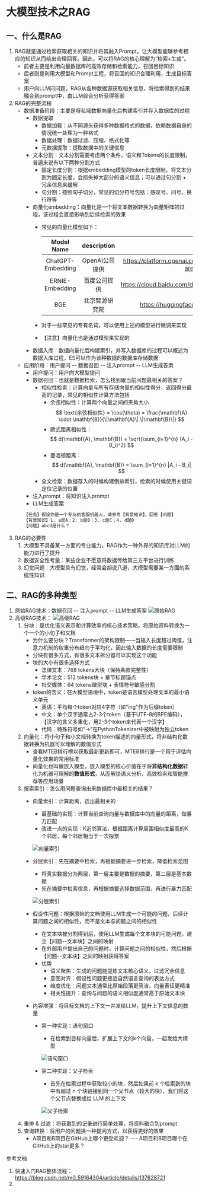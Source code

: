# 大模型技术之RAG

## 一、什么是RAG
1. RAG就是通过检索获取相关的知识并将其融入Prompt，让大模型能够参考相应的知识从而给出合理回答。因此，可以将RAG的核心理解为“检索+生成”。
   - 前者主要是利用向量数据库的高效存储和检索能力，召回目标知识
   - 后者则是利用大模型和Prompt工程，将召回的知识合理利用，生成目标答案
   - 用户向LLM问问题，RAG从各种数据源获取相关信息，将检索得到的结果融合到prompt中，由LLM综合分析获得答案
2. RAG的完整流程
   - 数据准备阶段：主要是将私域数据向量化后构建索引并存入数据库的过程
     - 数据提取
       - 数据加载：从不同源头获得多种数据格式的数据，依赖数据自身的情况统一处理为一种格式
       - 数据处理：数据过滤、压缩、格式化等
       - 元数据提取：提取数据中的关键信息
     - 文本分割：文本分割需要考虑两个条件，语义和Tokens的长度限制，普遍来说有以下两种分割方式
       - 固定长度分割：根据embedding模型的token长度限制，将文本分割为固定长度，会损失掉大部分的语义信息；可以通过句分割 + 冗余信息来缓解
       - 句分割：按照句子切分，常见的切分符号包括：感叹号、问号、换行符等
     - 向量化embedding：向量化是一个将文本数据转换为向量矩阵的过程，该过程会直接影响到后续检索的效果
       - 常见的向量化模型如下：
         
         |    Model Name     | description |                                  url                                   |
         |:-----------------:|:-----------:|:----------------------------------------------------------------------:|
         | ChatGPT-Embedding | OpenAI公司提供  | https://platform.openai.com/docs/guides/embeddings/what-are-embeddings |
         |  ERNIE-Embedding  |   百度公司提供    |         https://cloud.baidu.com/doc/WENXINWORKSHOP/s/alj562vvu         |
         |        BGE        |   北京智源研究院   |              https://huggingface.co/BAAI/bge-base-en-v1.5              |
       - 对于一些罕见的专有名词，可以使用上述的模型进行微调来实现
       - 【注意】向量化也是通过模型来实现的
     - 数据入库：数据向量化后构建索引，并写入数据库的过程可以概述为数据入库过程，ES可以作为该种数据的数据库存储数据
   - 应用阶段：用户提问 -- 数据召回 -- 注入prompt -- LLM生成答案
     - 用户提问：用户向大模型提问
     - 数据召回：也就是数据检索，怎么找到跟当前问题最相关的答案？
       - 相似性检索：计算向量与所有存储向量的相似性得分，返回得分最高的记录，常见的相似性计算方法包括
         - 余弦相似性：计算两个向量之间的夹角大小 $$ \text{余弦相似性} = \cos(\theta) = \frac{\mathbf{A} \cdot \mathbf{B}}{\|\mathbf{A}\| \|\mathbf{B}\|} $$
         - 欧式距离相似性：$$ d(\mathbf{A}, \mathbf{B}) = \sqrt{\sum_{i=1}^{n} (A_i - B_i)^2} $$
         - 曼哈顿距离：$$ d(\mathbf{A}, \mathbf{B}) = \sum_{i=1}^{n} |A_i - B_i| $$
       - 全文检索：数据存入的时候构建倒排索引，检索的时候使用关键词定位记录的位置
     - 注入prompt：将知识注入prompt
     - LLM生成答案
     ```txt
     【任务】假设你是一个专业的客服机器人，请参考【背景知识】，回答【问题】
     【背景知识】1. a是A；2. b是B；3. c是C；4. d是D
     【问题】abcd是什么？
     ```
3. RAG的必要性
   1. 大模型不具备某一方面的专业能力，RAG作为一种外界的知识库对LLM的能力进行了提升
   2. 数据安全性考量：某些企业不愿意将数据传给第三方平台进行训练
   3. 幻觉问题：大模型具有幻觉，经常会胡说八道，大模型需要某一方面的系统性知识


## 二、RAG的多种类型
1. 原始RAG技术：数据召回 -- 注入prompt -- LLM生成答案
   ![原始RAG](../fig/RAG1.png)
2. 高级RAG技术：
   ![高级RAG](../fig/RAG2.png)
   1. 分块：是优化语义表示和计算效率的核心技术策略，将原始资料转换为一个一个的小句子和文档
      - 为什么要分块？Transformer的架构限制——当输入长度超过阈值，注意力机制的权重分布趋向于平均化，因此输入数据的长度需要限制
      - 分块有很多方式，有很多文本拆分器可以实现这个功能
      - 块的大小有很多选择方式
        - 法律文本：768 tokens大块（保持条款完整性）
        - 学术论文：512 tokens块 + 章节标题锚点
        - 社交媒体：64 tokens微型块 + 表情符号敏感分割
      - token的含义：在大模型语境中，token是语言模型处理文本的最小语义单元
        - 英语：平均每个token对应4字符（如"ing"作为后缀token） 
        - 中文：单个汉字通常占2-3个token（基于UTF-8的BPE编码），【汉字的含义多重化，用2-3个token来代表一个汉字】
        - 代码：特殊符号如"->"在PythonTokenizer中被映射为独立token
   2. 向量化：将小句子和小文档转换为token描述的向量形式，将非结构化数据转换为机器可以理解的数值形式
      - 查看MTEB排行榜以获取最新更新即可，MTEB排行是一个用于评估向量化效果的常用标准
      - 向量化也叫做嵌入模型，嵌入模型的核心价值在于‌将**非结构化数据**转化为机器可理解的**数值形式‌**，从而解锁语义分析、高效检索和智能推荐等应用场景
   3. 搜索索引：怎么用问题查询出来数据库中最相关的结果？
      - 向量索引：计算距离，选出最相关的
        - 最基础的实现：计算当前查询向量与数据库中的向量的距离，做暴力匹配
        - 改进一点的实现：K近邻算法，根据距离计算周围相似度最高的K个邻居，每个邻居相当于一次投票
        
        ![向量索引](../fig/searchIndex1.png)
      - 分层索引：先在摘要中检索，再根据摘要进一步检索，降低检索范围
        - 将真实数据分为两层，第一层主要是数据的摘要，第二层是基本数据
        - 先在摘要中检索信息，再根据摘要选择数据范围，再进行暴力匹配
        
        ![分层索引](../fig/searchIndex2.png)
      - 假设性问题：根据原始的文档使用LLM生成一个可能的问题，后续计算问题之间的相似性，而不是文本与问题之间的相似性
        - 在文本块被分割得到后，使用LLM生成每个文本块的可能问题，建立【问题--文本块】之间的映射
        - 在外部用户提出自己的问题时，计算问题之间的相似性，然后根据【问题--文本块】之间的映射获得答案
        - 优势
          - 语义聚焦：生成的问题能提炼文本核心语义，过滤冗余信息 
          - 意图对齐：假设性问题更接近自然语言查询的表达方式
          - 维度优化：问题文本通常比原始段落更简洁，向量表征更精准
          - 相关性提升：查询与问题的语义相似度通常高于原始文本块
              
      - 内容增强：将目标文档的上下文一并发给LLM，提升上下文信息的数量
        - 第一种实现：语句窗口
          - 在检索到目标向量后，扩展上下文的k个向量，一起发给大模型
          
          ![语句窗口](../fig/searchIndex3.png)
        - 第二种实现：父子检索
          - 首先在检索过程中获取较小的块，然后如果前 k 个检索到的块中有超过 n 个块链接到同一个父节点（较大的块），我们将这个父节点替换成给 LLM 的上下文
          
          ![父子检索](../fig/searchIndex4.png)
   4. 重排 & 过滤：将获取到的记录进行简单处理，将资料融合到prompt
   5. 查询转换：将用户的问题换一种提问方式，以获得更好的效果
      - A项目和B项目在GitHub上哪个更受欢迎？ --- A项目和B项目哪个在GitHub上的star更多？


    


   





参考文档
1. 快速入门RAG整体流程：https://blog.csdn.net/m0_59164304/article/details/137628721
2. 